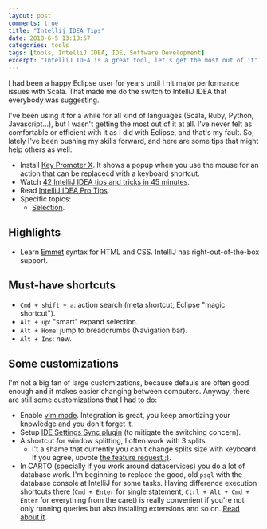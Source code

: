 ```yaml
---
layout: post
comments: true
title: "Intellij IDEA Tips"
date: 2018-6-5 13:18:57
categories: tools
tags: [tools, IntelliJ IDEA, IDE, Software Development]
excerpt: "IntelliJ IDEA is a great tool, let's get the most out of it"
---
```


I had been a happy Eclipse user for years until I hit major performance issues with
Scala. That made me do the switch to IntelliJ IDEA that everybody was suggesting.

I've been using it for a while for all kind of languages (Scala,
Ruby, Python, Javascript...), but I wasn't getting the most
out of it at all. I've never felt as comfortable or efficient with it as I did
with Eclipse, and that's my fault. So, lately I've been pushing my skills
forward, and here are some tips that might help others as well:

- Install [Key Promoter X](https://plugins.jetbrains.com/plugin/9792-key-promoter-x).
  It shows a popup when you use the mouse for an action that can be replacecd
  with a keyboard shortcut.
- Watch [42 IntelliJ IDEA tips and tricks in 45 minutes](https://www.youtube.com/watch?v=EhZwkOawKHU).
- Read [IntelliJ IDEA Pro Tips](https://www.jetbrains.com/help/idea/pro-tips.html).
- Specific topics:
  - [Selection](https://www.jetbrains.com/help/pycharm/selecting-text-in-the-editor.html).

## Highlights

- Learn [Emmet](https://emmet.io/) syntax for HTML and CSS. IntelliJ has right-out-of-the-box support.

## Must-have shortcuts

- `Cmd + shift + a`: action search (meta shortcut, Eclipse "magic shortcut").
- `Alt + up`: "smart" expand selection.
- `Alt + Home`: jump to breadcrumbs (Navigation bar).
- `Alt + Ins`: new.

## Some customizations

I'm not a big fan of large customizations, because defauls are often good enough
and it makes easier changing between computers. Anyway, there are still some customizations
that I had to do:

- Enable [vim mode](https://plugins.jetbrains.com/plugin/164-ideavim).
  Integration is great, you keep amortizing your knowledge and you don't
  forget it.
- Setup [IDE Settings Sync plugin](https://www.jetbrains.com/help/idea/sharing-your-ide-settings.html)
  (to mitigate the switching concern).
- A shortcut for window splitting, I often work with 3 splits.
  - I't a shame that currently you can't change splits size with keyboard. If
    you agree, upvote [the feature request :)](https://youtrack.jetbrains.com/issue/IDEA-160472).
- In CARTO (specially if you work around dataservices) you do a lot of database
    work. I'm beginning to replace the good, old `psql` with the database
    console at IntelliJ for some tasks. Having difference execution shortcuts
    there (`Cmd + Enter` for single statement, `Ctrl + Alt + Cmd + Enter` for
    everything from the caret) is really convenient if you're not only running
    queries but also installing extensions and so on. [Read about it](https://www.jetbrains.com/help/idea/settings-tools-database.html#execute_on_caret).
